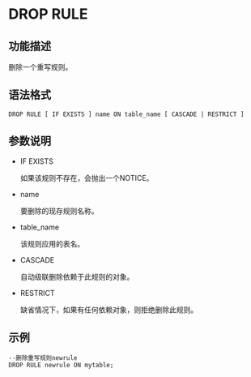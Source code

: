 # DROP RULE

## 功能描述<a name="section5400959952"></a>

删除一个重写规则。

## 语法格式<a name="section157338176610"></a>

```
DROP RULE [ IF EXISTS ] name ON table_name [ CASCADE | RESTRICT ]
```

## 参数说明<a name="section652211111716"></a>

-   IF EXISTS

    如果该规则不存在，会抛出一个NOTICE。

-   name

    要删除的现存规则名称。

-   table\_name

    该规则应用的表名。

-   CASCADE

    自动级联删除依赖于此规则的对象。

-   RESTRICT

    缺省情况下，如果有任何依赖对象，则拒绝删除此规则。


## 示例<a name="section192526392717"></a>

```
--删除重写规则newrule
DROP RULE newrule ON mytable;
```
